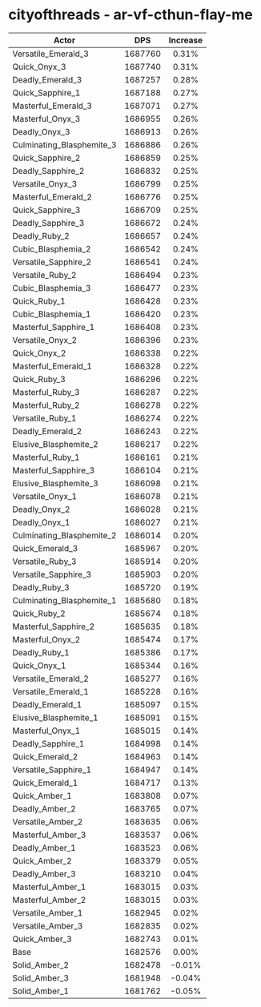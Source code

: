 # cityofthreads - ar-vf-cthun-flay-me
| Actor | DPS | Increase |
|---|:---:|:---:|
|Versatile_Emerald_3|1687760|0.31%|
|Quick_Onyx_3|1687740|0.31%|
|Deadly_Emerald_3|1687257|0.28%|
|Quick_Sapphire_1|1687188|0.27%|
|Masterful_Emerald_3|1687071|0.27%|
|Masterful_Onyx_3|1686955|0.26%|
|Deadly_Onyx_3|1686913|0.26%|
|Culminating_Blasphemite_3|1686886|0.26%|
|Quick_Sapphire_2|1686859|0.25%|
|Deadly_Sapphire_2|1686832|0.25%|
|Versatile_Onyx_3|1686799|0.25%|
|Masterful_Emerald_2|1686776|0.25%|
|Quick_Sapphire_3|1686709|0.25%|
|Deadly_Sapphire_3|1686672|0.24%|
|Deadly_Ruby_2|1686657|0.24%|
|Cubic_Blasphemia_2|1686542|0.24%|
|Versatile_Sapphire_2|1686541|0.24%|
|Versatile_Ruby_2|1686494|0.23%|
|Cubic_Blasphemia_3|1686477|0.23%|
|Quick_Ruby_1|1686428|0.23%|
|Cubic_Blasphemia_1|1686420|0.23%|
|Masterful_Sapphire_1|1686408|0.23%|
|Versatile_Onyx_2|1686396|0.23%|
|Quick_Onyx_2|1686338|0.22%|
|Masterful_Emerald_1|1686328|0.22%|
|Quick_Ruby_3|1686296|0.22%|
|Masterful_Ruby_3|1686287|0.22%|
|Masterful_Ruby_2|1686278|0.22%|
|Versatile_Ruby_1|1686274|0.22%|
|Deadly_Emerald_2|1686243|0.22%|
|Elusive_Blasphemite_2|1686217|0.22%|
|Masterful_Ruby_1|1686161|0.21%|
|Masterful_Sapphire_3|1686104|0.21%|
|Elusive_Blasphemite_3|1686098|0.21%|
|Versatile_Onyx_1|1686078|0.21%|
|Deadly_Onyx_2|1686028|0.21%|
|Deadly_Onyx_1|1686027|0.21%|
|Culminating_Blasphemite_2|1686014|0.20%|
|Quick_Emerald_3|1685967|0.20%|
|Versatile_Ruby_3|1685914|0.20%|
|Versatile_Sapphire_3|1685903|0.20%|
|Deadly_Ruby_3|1685720|0.19%|
|Culminating_Blasphemite_1|1685680|0.18%|
|Quick_Ruby_2|1685674|0.18%|
|Masterful_Sapphire_2|1685635|0.18%|
|Masterful_Onyx_2|1685474|0.17%|
|Deadly_Ruby_1|1685386|0.17%|
|Quick_Onyx_1|1685344|0.16%|
|Versatile_Emerald_2|1685277|0.16%|
|Versatile_Emerald_1|1685228|0.16%|
|Deadly_Emerald_1|1685097|0.15%|
|Elusive_Blasphemite_1|1685091|0.15%|
|Masterful_Onyx_1|1685015|0.14%|
|Deadly_Sapphire_1|1684998|0.14%|
|Quick_Emerald_2|1684963|0.14%|
|Versatile_Sapphire_1|1684947|0.14%|
|Quick_Emerald_1|1684717|0.13%|
|Quick_Amber_1|1683808|0.07%|
|Deadly_Amber_2|1683765|0.07%|
|Versatile_Amber_2|1683635|0.06%|
|Masterful_Amber_3|1683537|0.06%|
|Deadly_Amber_1|1683523|0.06%|
|Quick_Amber_2|1683379|0.05%|
|Deadly_Amber_3|1683210|0.04%|
|Masterful_Amber_1|1683015|0.03%|
|Masterful_Amber_2|1683015|0.03%|
|Versatile_Amber_1|1682945|0.02%|
|Versatile_Amber_3|1682835|0.02%|
|Quick_Amber_3|1682743|0.01%|
|Base|1682576|0.00%|
|Solid_Amber_2|1682478|-0.01%|
|Solid_Amber_3|1681948|-0.04%|
|Solid_Amber_1|1681762|-0.05%|
